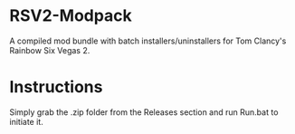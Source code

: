 # RSV2-Modpack
A compiled mod bundle with batch installers/uninstallers for Tom Clancy's Rainbow Six Vegas 2.

# Instructions
Simply grab the .zip folder from the Releases section and run Run.bat to initiate it. 
